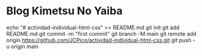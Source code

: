 # Blog Kimetsu No Yaiba

echo "# actividad-individual-html-css" >> README.md
git init
git add README.md
git commit -m "first commit"
git branch -M main
git remote add origin https://github.com/JCPico/actividad-individual-html-css.git
git push -u origin main